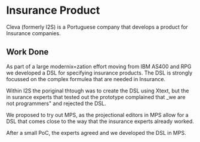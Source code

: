 # Insurance Product

Cleva (formerly I2S) is a Portuguese company that 
develops a product for Insurance companies.

## Work Done

As part of a large modernix=zation effort moving from IBM AS400 and RPG we developed
a DSL for specifying insurance products.
The DSL is strongly focussed on the complex formulea that are needed in Insurance.

Within I2S the poriginal thtough was to create the DSL using Xtext, but the in surance 
experts that tested out the prototype complained that _we are not programmers"  and
rejected the DSL.

We proposed to try out MPS, as the projectional editors in MPS allow for a DSL
that comes close to the way that the insurance experts already worked.

After a small PoC, the experts agreed and we developed the DSL in MPS.





